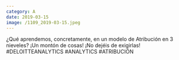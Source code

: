 ```yaml
--- 
category: A 
date: 2019-03-15 
image: /1109_2019-03-15.jpeg 
--- 
```


¿Qué aprendemos, concretamente, en un modelo de Atribución en 3 nieveles? ¡Un montón de cosas! ¡No dejéis de exigirlas! #DELOITTEANALYTICS #ANALYTICS #ATRIBUCIÓN